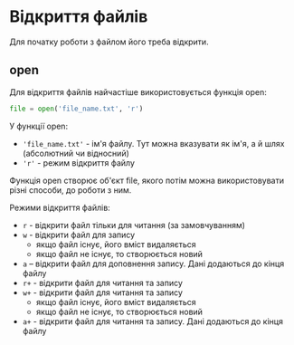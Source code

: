 # Відкриття файлів

Для початку роботи з файлом його треба відкрити.

## open

Для відкриття файлів найчастіше використовується функція open:

```python
file = open('file_name.txt', 'r')
```

У функції open:

* `'file_name.txt'` - ім'я файлу. Тут можна вказувати як ім'я, а й шлях (абсолютний чи відносний)
* `'r'` - режим відкриття файлу

Функція open створює об'єкт file, якого потім можна використовувати різні
способи, до роботи з ним.

Режими відкриття файлів:

* `r` - відкрити файл тільки для читання (за замовчуванням)
* `w` - відкрити файл для запису
  * якщо файл існує, його вміст видаляється
  * якщо файл не існує, то створюється новий
* `a` – відкрити файл для доповнення запису. Дані додаються до кінця файлу
* `r+` - відкрити файл для читання та запису
* `w+` - відкрити файл для читання та запису
  * якщо файл існує, його вміст видаляється
  * якщо файл не існує, то створюється новий
* `a+` - відкрити файл для читання та запису. Дані додаються до кінця файлу


